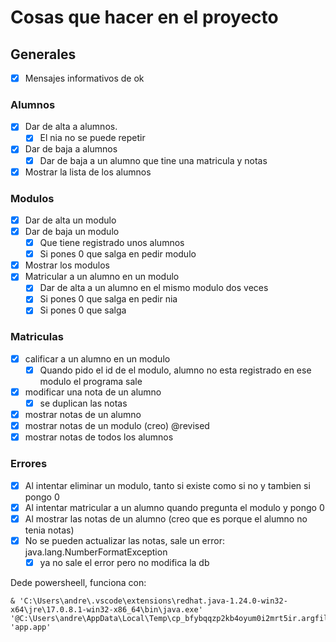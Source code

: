 # Cosas que hacer en el proyecto
## Generales
- [x] Mensajes informativos de ok
### Alumnos
- [x] Dar de alta a alumnos.
  - [x] El nia no se puede repetir
- [x] Dar de baja a alumnos
  - [x] Dar de baja a un alumno que tine una matricula y notas
- [x] Mostrar la lista de los alumnos
### Modulos
- [x] Dar de alta un modulo
- [x] Dar de baja un modulo
  - [x] Que tiene registrado unos alumnos
  - [x] Si pones 0 que salga en pedir modulo
- [x] Mostrar los modulos
- [x] Matricular a un alumno en un modulo
  - [x] Dar de alta a un alumno en el mismo modulo dos veces
  - [x] Si pones 0 que salga en pedir nia
  - [x] Si pones 0 que salga
### Matriculas
- [x] calificar a un alumno en un modulo
  - [x] Quando pido el id de el modulo, alumno no esta registrado en ese modulo el programa sale
- [x] modificar una nota de un alumno
  - [x] se duplican las notas
- [x] mostrar notas de un alumno
- [x] mostrar notas de un modulo (creo) @revised
- [x] mostrar notas de todos los alumnos
### Errores
- [x] Al intentar eliminar un modulo, tanto si existe como si no y tambien si pongo 0
- [x] Al intentar matricular a un alumno quando pregunta el modulo y pongo 0
- [x] Al mostrar las notas de un alumno (creo que es porque el alumno no tenia notas)
- [x] No se pueden actualizar las notas, sale un error: java.lang.NumberFormatException
  - [x] ya no sale el error pero no modifica la db

Dede powersheell, funciona con:
```
& 'C:\Users\andre\.vscode\extensions\redhat.java-1.24.0-win32-x64\jre\17.0.8.1-win32-x86_64\bin\java.exe' '@C:\Users\andre\AppData\Local\Temp\cp_bfybqqzp2kb4oyum0i2mrt5ir.argfile' 'app.app' 
```